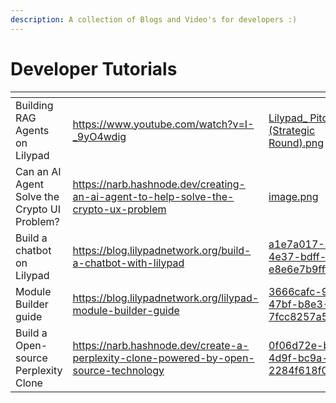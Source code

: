 ```yaml
---
description: A collection of Blogs and Video's for developers :)
---
```


# Developer Tutorials

<table data-view="cards"><thead><tr><th></th><th data-hidden data-card-target data-type="content-ref"></th><th data-hidden data-card-cover data-type="files"></th></tr></thead><tbody><tr><td>Building RAG Agents on Lilypad</td><td><a href="https://www.youtube.com/watch?v=I-_9yO4wdig">https://www.youtube.com/watch?v=I-_9yO4wdig</a></td><td><a href="../.gitbook/assets/Lilypad_ Pitch Deck (Strategic Round).png">Lilypad_ Pitch Deck (Strategic Round).png</a></td></tr><tr><td>Can an AI Agent Solve the Crypto UI Problem?</td><td><a href="https://narb.hashnode.dev/creating-an-ai-agent-to-help-solve-the-crypto-ux-problem">https://narb.hashnode.dev/creating-an-ai-agent-to-help-solve-the-crypto-ux-problem</a></td><td><a href="../.gitbook/assets/image.png">image.png</a></td></tr><tr><td>Build a chatbot on Lilypad</td><td><a href="https://blog.lilypadnetwork.org/build-a-chatbot-with-lilypad">https://blog.lilypadnetwork.org/build-a-chatbot-with-lilypad</a></td><td><a href="../.gitbook/assets/a1e7a017-32b2-4e37-bdff-e8e6e7b9fffa.webp">a1e7a017-32b2-4e37-bdff-e8e6e7b9fffa.webp</a></td></tr><tr><td>Module Builder guide</td><td><a href="https://blog.lilypadnetwork.org/lilypad-module-builder-guide">https://blog.lilypadnetwork.org/lilypad-module-builder-guide</a></td><td><a href="../.gitbook/assets/3666cafc-9eae-47bf-b8e3-7fcc8257a527.webp">3666cafc-9eae-47bf-b8e3-7fcc8257a527.webp</a></td></tr><tr><td>Build a Open-source Perplexity Clone</td><td><a href="https://narb.hashnode.dev/create-a-perplexity-clone-powered-by-open-source-technology">https://narb.hashnode.dev/create-a-perplexity-clone-powered-by-open-source-technology</a></td><td><a href="../.gitbook/assets/0f06d72e-b16e-4d9f-bc9a-2284f618f078.webp">0f06d72e-b16e-4d9f-bc9a-2284f618f078.webp</a></td></tr></tbody></table>

